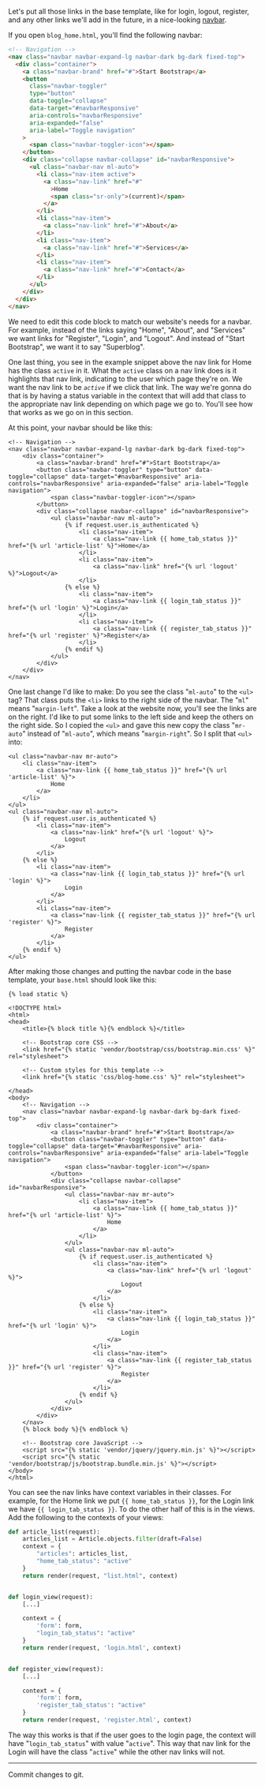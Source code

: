 Let's put all those links in the base template, like for login, logout, register, and any other links we'll add in the future, in a nice-looking [navbar](https://getbootstrap.com/docs/4.3/components/navbar/).

If you open `blog_home.html`, you'll find the following navbar:

```html
<!-- Navigation -->
<nav class="navbar navbar-expand-lg navbar-dark bg-dark fixed-top">
  <div class="container">
    <a class="navbar-brand" href="#">Start Bootstrap</a>
    <button
      class="navbar-toggler"
      type="button"
      data-toggle="collapse"
      data-target="#navbarResponsive"
      aria-controls="navbarResponsive"
      aria-expanded="false"
      aria-label="Toggle navigation"
    >
      <span class="navbar-toggler-icon"></span>
    </button>
    <div class="collapse navbar-collapse" id="navbarResponsive">
      <ul class="navbar-nav ml-auto">
        <li class="nav-item active">
          <a class="nav-link" href="#"
            >Home
            <span class="sr-only">(current)</span>
          </a>
        </li>
        <li class="nav-item">
          <a class="nav-link" href="#">About</a>
        </li>
        <li class="nav-item">
          <a class="nav-link" href="#">Services</a>
        </li>
        <li class="nav-item">
          <a class="nav-link" href="#">Contact</a>
        </li>
      </ul>
    </div>
  </div>
</nav>
```

We need to edit this code block to match our website's needs for a navbar. For example, instead of the links saying "Home", "About", and "Services" we want links for "Register", "Login", and "Logout". And instead of "Start Bootstrap", we want it to say "Superblog".

One last thing, you see in the example snippet above the nav link for Home has the class `active` in it. What the `active` class on a nav link does is it highlights that nav link, indicating to the user which page they're on. We want the nav link to be _`active`_ if we click that link. The way we're gonna do that is by having a status variable in the context that will add that class to the appropriate nav link depending on which page we go to. You'll see how that works as we go on in this section.

At this point, your navbar should be like this:

```django
<!-- Navigation -->
<nav class="navbar navbar-expand-lg navbar-dark bg-dark fixed-top">
    <div class="container">
        <a class="navbar-brand" href="#">Start Bootstrap</a>
        <button class="navbar-toggler" type="button" data-toggle="collapse" data-target="#navbarResponsive" aria-controls="navbarResponsive" aria-expanded="false" aria-label="Toggle navigation">
            <span class="navbar-toggler-icon"></span>
        </button>
        <div class="collapse navbar-collapse" id="navbarResponsive">
            <ul class="navbar-nav ml-auto">
                {% if request.user.is_authenticated %}
                    <li class="nav-item">
                        <a class="nav-link {{ home_tab_status }}" href="{% url 'article-list' %}">Home</a>
                    </li>
                    <li class="nav-item">
                        <a class="nav-link" href="{% url 'logout' %}">Logout</a>
                    </li>
                {% else %}
                    <li class="nav-item">
                        <a class="nav-link {{ login_tab_status }}" href="{% url 'login' %}">Login</a>
                    </li>
                    <li class="nav-item">
                        <a class="nav-link {{ register_tab_status }}" href="{% url 'register' %}">Register</a>
                    </li>
                {% endif %}
            </ul>
        </div>
    </div>
</nav>
```

One last change I'd like to make: Do you see the class "`ml-auto`" to the `<ul>` tag? That class puts the `<li>` links to the right side of the navbar. The "`ml`" means "`margin-left`". Take a look at the website now, you'll see the links are on the right. I'd like to put some links to the left side and keep the others on the right side. So I copied the `<ul>` and gave this new copy the class "`mr-auto`" instead of "`ml-auto`", which means "`margin-right`". So I split that `<ul>` into:

```django
<ul class="navbar-nav mr-auto">
    <li class="nav-item">
        <a class="nav-link {{ home_tab_status }}" href="{% url 'article-list' %}">
            Home
        </a>
    </li>
</ul>
<ul class="navbar-nav ml-auto">
    {% if request.user.is_authenticated %}
        <li class="nav-item">
            <a class="nav-link" href="{% url 'logout' %}">
                Logout
            </a>
        </li>
    {% else %}
        <li class="nav-item">
            <a class="nav-link {{ login_tab_status }}" href="{% url 'login' %}">
                Login
            </a>
        </li>
        <li class="nav-item">
            <a class="nav-link {{ register_tab_status }}" href="{% url 'register' %}">
                Register
            </a>
        </li>
    {% endif %}
</ul>
```

After making those changes and putting the navbar code in the base template, your `base.html` should look like this:

```django
{% load static %}

<!DOCTYPE html>
<html>
<head>
    <title>{% block title %}{% endblock %}</title>

    <!-- Bootstrap core CSS -->
    <link href="{% static 'vendor/bootstrap/css/bootstrap.min.css' %}" rel="stylesheet">

    <!-- Custom styles for this template -->
    <link href="{% static 'css/blog-home.css' %}" rel="stylesheet">

</head>
<body>
    <!-- Navigation -->
    <nav class="navbar navbar-expand-lg navbar-dark bg-dark fixed-top">
        <div class="container">
            <a class="navbar-brand" href="#">Start Bootstrap</a>
            <button class="navbar-toggler" type="button" data-toggle="collapse" data-target="#navbarResponsive" aria-controls="navbarResponsive" aria-expanded="false" aria-label="Toggle navigation">
                <span class="navbar-toggler-icon"></span>
            </button>
            <div class="collapse navbar-collapse" id="navbarResponsive">
                <ul class="navbar-nav mr-auto">
                    <li class="nav-item">
                        <a class="nav-link {{ home_tab_status }}" href="{% url 'article-list' %}">
                            Home
                        </a>
                    </li>
                </ul>
                <ul class="navbar-nav ml-auto">
                    {% if request.user.is_authenticated %}
                        <li class="nav-item">
                            <a class="nav-link" href="{% url 'logout' %}">
                                Logout
                            </a>
                        </li>
                    {% else %}
                        <li class="nav-item">
                            <a class="nav-link {{ login_tab_status }}" href="{% url 'login' %}">
                                Login
                            </a>
                        </li>
                        <li class="nav-item">
                            <a class="nav-link {{ register_tab_status }}" href="{% url 'register' %}">
                                Register
                            </a>
                        </li>
                    {% endif %}
                </ul>
            </div>
        </div>
    </nav>
    {% block body %}{% endblock %}

    <!-- Bootstrap core JavaScript -->
    <script src="{% static 'vendor/jquery/jquery.min.js' %}"></script>
    <script src="{% static 'vendor/bootstrap/js/bootstrap.bundle.min.js' %}"></script>
</body>
</html>
```

You can see the nav links have context variables in their classes. For example, for the Home link we put `{{ home_tab_status }}`, for the Login link we have `{{ login_tab_status }}`. To do the other half of this is in the views. Add the following to the contexts of your views:

```python
def article_list(request):
    articles_list = Article.objects.filter(draft=False)
    context = {
        "articles": articles_list,
        "home_tab_status": "active"
    }
    return render(request, "list.html", context)


def login_view(request):
    [...]

    context = {
        'form': form,
        "login_tab_status": "active"
    }
    return render(request, 'login.html', context)


def register_view(request):
    [...]

    context = {
        'form': form,
        'register_tab_status': "active"
    }
    return render(request, 'register.html', context)
```

The way this works is that if the user goes to the login page, the context will have "`login_tab_status`" with value "`active`". This way that nav link for the Login will have the class "`active`" while the other nav links will not.

---

Commit changes to git.
